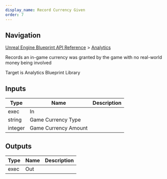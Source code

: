 ```yaml
---
display_name: Record Currency Given
order: 7
---
```

## Navigation

[Unreal Engine Blueprint API Reference](https://dev.epicgames.com/documentation/en-us/unreal-engine/BlueprintAPI) > [Analytics](https://dev.epicgames.com/documentation/en-us/unreal-engine/BlueprintAPI/Analytics)

Records an in-game currency was granted by the game with no real-world money being involved

Target is Analytics Blueprint Library

## Inputs

| Type | Name | Description |
| --- | --- | --- |
| exec | In |  |
| string | Game Currency Type |  |
| integer | Game Currency Amount |  |

## Outputs

| Type | Name | Description |
| --- | --- | --- |
| exec | Out |  |
